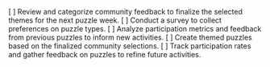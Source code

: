 [ ] Review and categorize community feedback to finalize the selected themes for the next puzzle week.
[ ] Conduct a survey to collect preferences on puzzle types.
[ ] Analyze participation metrics and feedback from previous puzzles to inform new activities.
[ ] Create themed puzzles based on the finalized community selections.
[ ] Track participation rates and gather feedback on puzzles to refine future activities.